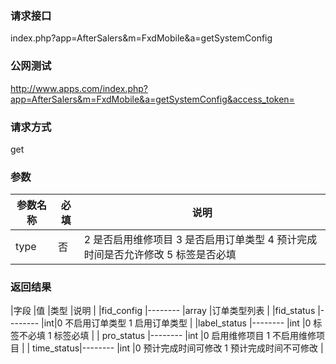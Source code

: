 ### **请求接口**
index.php?app=AfterSalers&m=FxdMobile&a=getSystemConfig



### **公网测试**
http://www.apps.com/index.php?app=AfterSalers&m=FxdMobile&a=getSystemConfig&access_token=

### **请求方式**
get


### **参数**
| 参数名称  |必填|     说明      |
|------|-----|------|
|type|否|2 是否启用维修项目  3 是否启用订单类型  4 预计完成时间是否允许修改 5 标签是否必填|

### **返回结果**
|字段        |值          |类型    |说明        |
|fid_config   |--------    |array |订单类型列表  |
|fid_status  |--------    |int|0 不启用订单类型 1 启用订单类型 |
|label_status  |--------    |int |0 标签不必填 1 标签必填  |
| pro_status  |--------    |int |0 启用维修项目 1 不启用维修项目  |
| time_status|--------    |int |0 预计完成时间可修改 1 预计完成时间不可修改  |